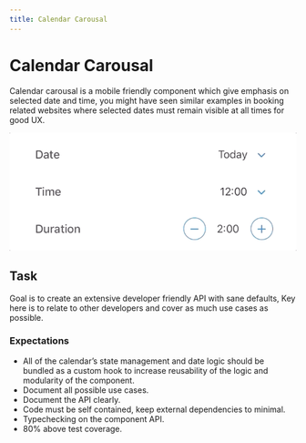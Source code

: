 ```yaml
---
title: Calendar Carousal
---
```



# Calendar Carousal

Calendar carousal is a mobile friendly component which give emphasis on selected date and time, you might have seen similar examples in booking related websites where selected dates must remain visible at all times for good UX.

![](./assets/calendar.gif)

## Task

Goal is to create an extensive developer friendly API with sane defaults, Key here is to relate to other developers and cover as much use cases as possible.

### Expectations

- All of the calendar’s state management and date logic should be bundled as a custom hook to increase reusability of the logic and modularity of the component.
- Document all possible use cases.
- Document the API clearly.
- Code must be self contained, keep external dependencies to minimal.
- Typechecking on the component API.
- 80% above test coverage.
